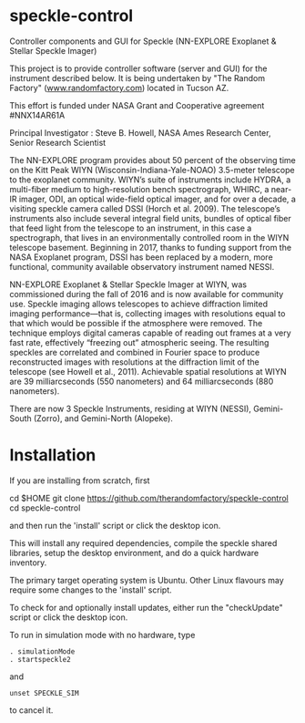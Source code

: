 # speckle-control
Controller components and GUI for Speckle (NN-EXPLORE Exoplanet &amp; Stellar Speckle Imager)

This project is to provide controller software (server and GUI) for the instrument described below.
It is being undertaken by "The Random Factory" (www.randomfactory.com) located in Tucson AZ.

This effort is funded under NASA Grant and Cooperative agreement #NNX14AR61A

Principal Investigator : Steve B. Howell, NASA Ames Research Center, Senior Research Scientist

The NN-EXPLORE program provides about 50 percent of the observing time on the Kitt Peak WIYN (Wisconsin-Indiana-Yale-NOAO) 3.5-meter telescope to the exoplanet community. WIYN’s suite of instruments include HYDRA, a multi-fiber medium to high-resolution bench spectrograph, WHIRC, a near-IR imager, ODI, an optical wide-field optical imager, and for over a decade, a visiting speckle camera called DSSI (Horch et al. 2009). The telescope’s instruments also include several integral field units, bundles of optical fiber that feed light from the telescope to an instrument, in this case a spectrograph, that lives in an environmentally controlled room in the WIYN telescope basement. Beginning in 2017, thanks to funding support from the NASA Exoplanet program, DSSI has been replaced by a modern, more functional, community available observatory instrument named NESSI.

NN-EXPLORE Exoplanet & Stellar Speckle Imager at WIYN, was commissioned during the fall of 2016 and is now available for community use. Speckle imaging allows telescopes to achieve diffraction limited imaging performance—that is, collecting images with resolutions equal to that which would be possible if the atmosphere were removed. The technique employs digital cameras capable of reading out frames at a very fast rate, effectively “freezing out” atmospheric seeing. The resulting speckles are correlated and combined in Fourier space to produce reconstructed images with resolutions at the diffraction limit of the telescope (see Howell et al., 2011). Achievable spatial resolutions at WIYN are 39 milliarcseconds (550 nanometers) and 64 milliarcseconds (880 nanometers).

There are now 3 Speckle Instruments, residing at WIYN (NESSI), Gemini-South (Zorro), and Gemini-North (Alopeke).

# Installation

If you are installing from scratch, first 

cd $HOME
git clone https://github.com/therandomfactory/speckle-control
cd speckle-control

and then run the 'install' script or click the desktop icon.

This will install any required dependencies, compile the speckle 
shared libraries, setup the desktop environment, and do a quick
hardware inventory.

The primary target operating system is Ubuntu. Other Linux flavours may
require some changes to the 'install' script.

To check for and optionally install updates, either run the "checkUpdate"
script or click the desktop icon.

To run in simulation mode with no hardware, type

```
. simulationMode
. startspeckle2
```

and 

`unset SPECKLE_SIM`

to cancel it.

